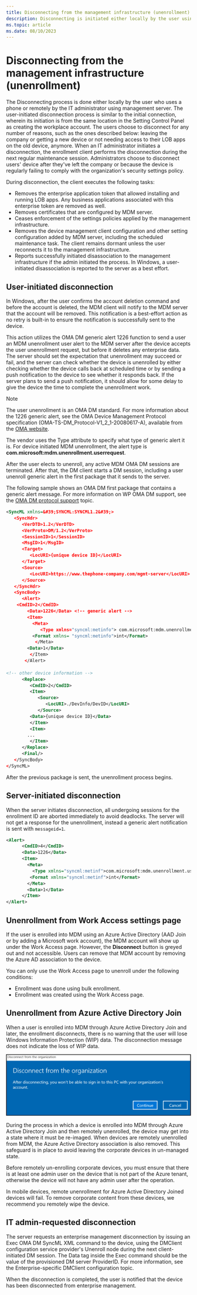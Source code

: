 ```yaml
---
title: Disconnecting from the management infrastructure (unenrollment)
description: Disconnecting is initiated either locally by the user using a phone or remotely by the IT admin using management server.
ms.topic: article
ms.date: 08/10/2023
---
```


# Disconnecting from the management infrastructure (unenrollment)

The Disconnecting process is done either locally by the user who uses a phone or remotely by the IT administrator using management server. The user-initiated disconnection process is similar to the initial connection, wherein its initiation is from the same location in the Setting Control Panel as creating the workplace account.
The users choose to disconnect for any number of reasons, such as the ones described below: leaving the company or getting a new device or not needing access to their LOB apps on the old device, anymore. When an IT administrator initiates a disconnection, the enrollment client performs the disconnection during the next regular maintenance session. Administrators choose to disconnect users' device after they've left the company or because the device is regularly failing to comply with the organization's security settings policy.

During disconnection, the client executes the following tasks:

- Removes the enterprise application token that allowed installing and running LOB apps. Any business applications associated with this enterprise token are removed as well.
- Removes certificates that are configured by MDM server.
- Ceases enforcement of the settings policies applied by the management infrastructure.
- Removes the device management client configuration and other setting configuration added by MDM server, including the scheduled maintenance task. The client remains dormant unless the user reconnects it to the management infrastructure.
- Reports successfully initiated disassociation to the management infrastructure if the admin initiated the process. In Windows, a user-initiated disassociation is reported to the server as a best effort.

## User-initiated disconnection

In Windows, after the user confirms the account deletion command and before the account is deleted, the MDM client will notify to the MDM server that the account will be removed. This notification is a best-effort action as no retry is built-in to ensure the notification is successfully sent to the device.

This action utilizes the OMA DM generic alert 1226 function to send a user an MDM unenrollment user alert to the MDM server after the device accepts the user unenrollment request, but before it deletes any enterprise data. The server should set the expectation that unenrollment may succeed or fail, and the server can check whether the device is unenrolled by either checking whether the device calls back at scheduled time or by sending a push notification to the device to see whether it responds back. If the server plans to send a push notification, it should allow for some delay to give the device the time to complete the unenrollment work.

> [!NOTE]
> The user unenrollment is an OMA DM standard. For more information about the 1226 generic alert, see the OMA Device Management Protocol specification (OMA-TS-DM\_Protocol-V1\_2\_1-20080617-A), available from the [OMA website](https://www.openmobilealliance.org/release/DM/V1_1_2-20031209-A/).

The vendor uses the Type attribute to specify what type of generic alert it is. For device initiated MDM unenrollment, the alert type is **com.microsoft:mdm.unenrollment.userrequest**.

After the user elects to unenroll, any active MDM OMA DM sessions are terminated. After that, the DM client starts a DM session, including a user unenroll generic alert in the first package that it sends to the server.

The following sample shows an OMA DM first package that contains a generic alert message. For more information on WP OMA DM support, see the [OMA DM protocol support](oma-dm-protocol-support.md) topic.

```xml
<SyncML xmlns=&#39;SYNCML:SYNCML1.2&#39;>
   <SyncHdr>
      <VerDTD>1.2</VerDTD>
      <VerProto>DM/1.2</VerProto>
      <SessionID>1</SessionID>
      <MsgID>1</MsgID>
      <Target>
         <LocURI>{unique device ID}</LocURI>
      </Target>
      <Source>
         <LocURI>https://www.thephone-company.com/mgmt-server</LocURI>
      </Source>
   </SyncHdr>
   <SyncBody>
      <Alert>
    <CmdID>2</CmdID>
        <Data>1226</Data> <!-- generic alert -->
        <Item>
          <Meta>
             <Type xmlns="syncml:metinfo"> com.microsoft:mdm.unenrollment.userrequest</Type>
          <Format xmlns= "syncml:metinfo">int</Format>
           </Meta>
        <Data>1</Data>
         </Item>
       </Alert>

<!-- other device information -->
      <Replace>
         <CmdID>2</CmdID>
         <Item>
            <Source>
               <LocURI>./DevInfo/DevID</LocURI>
            </Source>
         <Data>{unique device ID}</Data>
         </Item>
         <Item>
        ...
         </Item>
      </Replace>
      <Final/>
   </SyncBody>
</SyncML>
```

After the previous package is sent, the unenrollment process begins.

## Server-initiated disconnection

When the server initiates disconnection, all undergoing sessions for the enrollment ID are aborted immediately to avoid deadlocks. The server will not get a response for the unenrollment, instead a generic alert notification is sent with `messageid=1`.

```xml
<Alert>
      <CmdID>4</CmdID>
      <Data>1226</Data>
      <Item>
        <Meta>
          <Type xmlns="syncml:metinf">com.microsoft:mdm.unenrollment.userrequest</Type>
         <Format xmlns="syncml:metinf">int</Format>
        </Meta>
        <Data>1</Data>
      </Item>
</Alert>
```

## Unenrollment from Work Access settings page

If the user is enrolled into MDM using an Azure Active Directory (AAD Join or by adding a Microsoft work account), the MDM account will show up under the Work Access page. However, the **Disconnect** button is greyed out and not accessible. Users can remove that MDM account by removing the Azure AD association to the device.

You can only use the Work Access page to unenroll under the following conditions:

- Enrollment was done using bulk enrollment.
- Enrollment was created using the Work Access page.

## Unenrollment from Azure Active Directory Join

When a user is enrolled into MDM through Azure Active Directory Join and later, the enrollment disconnects, there is no warning that the user will lose Windows Information Protection (WIP) data. The disconnection message does not indicate the loss of WIP data.

![aadj unenerollment.](images/azure-ad-unenrollment.png)

During the process in which a device is enrolled into MDM through Azure Active Directory Join and then remotely unenrolled, the device may get into a state where it must be re-imaged. When devices are remotely unenrolled from MDM, the Azure Active Directory association is also removed. This safeguard is in place to avoid leaving the corporate devices in un-managed state.

Before remotely un-enrolling corporate devices, you must ensure that there is at least one admin user on the device that is not part of the Azure tenant, otherwise the device will not have any admin user after the operation.

In mobile devices, remote unenrollment for Azure Active Directory Joined devices will fail. To remove corporate content from these devices, we recommend you remotely wipe the device.

## IT admin-requested disconnection

The server requests an enterprise management disconnection by issuing an Exec OMA DM SyncML XML command to the device, using the DMClient configuration service provider's Unenroll node during the next client-initiated DM session. The Data tag inside the Exec command should be the value of the provisioned DM server ProviderID. For more information, see the Enterprise-specific DMClient configuration topic.

When the disconnection is completed, the user is notified that the device has been disconnected from enterprise management.
